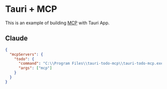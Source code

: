 # Tauri + MCP

This is an example of building [MCP](https://modelcontextprotocol.io) with Tauri App.

## Claude

```json
{
  "mcpServers": {
    "todo": {
      "command": "C:\\Program Files\\tauri-todo-mcp\\tauri-todo-mcp.exe",
      "args": ["mcp"]
    }
  }
}
```
